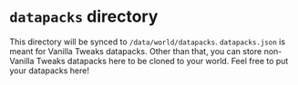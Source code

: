 # `datapacks` directory

This directory will be synced to `/data/world/datapacks`.
`datapacks.json` is meant for Vanilla Tweaks datapacks.
Other than that, you can store non-Vanilla Tweaks datapacks here to be cloned to your world.
Feel free to put your datapacks here!
